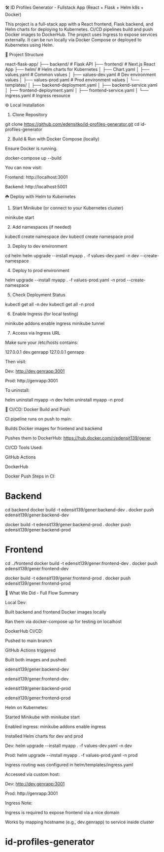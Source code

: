 🛠️ ID Profiles Generator - Fullstack App (React + Flask + Helm k8s + Docker)

This project is a full-stack app with a React frontend, Flask backend, and Helm charts for deploying to Kubernetes. CI/CD pipelines build and push Docker images to DockerHub. The project uses Ingress to expose services externally. It can be run locally via Docker Compose or deployed to Kubernetes using Helm.

📁 Project Structure

react-flask-app/
├── backend/                  # Flask API
├── frontend/                 # Next.js React App
├── helm/                     # Helm charts for Kubernetes
│   ├── Chart.yaml
│   ├── values.yaml           # Common values
│   ├── values-dev.yaml       # Dev environment values
│   ├── values-prod.yaml      # Prod environment values
│   └── templates/
│       ├── backend-deployment.yaml
│       ├── backend-service.yaml
│       ├── frontend-deployment.yaml
│       ├── frontend-service.yaml
│       └── ingress.yaml      # Ingress resource

⚙️ Local Installation

1. Clone Repository

git clone https://github.com/edensitko/id-profiles-generator.git
cd id-profiles-generator

2. Build & Run with Docker Compose (locally)

Ensure Docker is running.

docker-compose up --build

You can now visit:

Frontend: http://localhost:3001

Backend: http://localhost:5001

☘️ Deploy with Helm to Kubernetes

1. Start Minikube (or connect to your Kubernetes cluster)

minikube start

2. Add namespaces (if needed)

kubectl create namespace dev
kubectl create namespace prod

3. Deploy to dev environment

cd helm
helm upgrade --install myapp . -f values-dev.yaml -n dev --create-namespace

4. Deploy to prod environment

helm upgrade --install myapp . -f values-prod.yaml -n prod --create-namespace

5. Check Deployment Status

kubectl get all -n dev
kubectl get all -n prod

6. Enable Ingress (for local testing)

minikube addons enable ingress
minikube tunnel

7. Access via Ingress URL

Make sure your /etc/hosts contains:

127.0.0.1 dev.genrapp
127.0.0.1 genrapp

Then visit:

Dev: http://dev.genrapp:3001

Prod: http://genrapp:3001

To uninstall:

helm uninstall myapp -n dev
helm uninstall myapp -n prod

🚀 CI/CD: Docker Build and Push

CI pipeline runs on push to main:

Builds Docker images for frontend and backend

Pushes them to DockerHub: https://hub.docker.com/r/edensit139/gener

CI/CD Tools Used:

GitHub Actions

DockerHub

Docker Push Steps in CI:

# Backend
cd backend
docker build -t edensit139/gener:backend-dev .
docker push edensit139/gener:backend-dev

docker build -t edensit139/gener:backend-prod .
docker push edensit139/gener:backend-prod

# Frontend
cd ../frontend
docker build -t edensit139/gener:frontend-dev .
docker push edensit139/gener:frontend-dev

docker build -t edensit139/gener:frontend-prod .
docker push edensit139/gener:frontend-prod

🧪 What We Did - Full Flow Summary

Local Dev:

Built backend and frontend Docker images locally

Ran them via docker-compose up for testing on localhost

DockerHub CI/CD:

Pushed to main branch

GitHub Actions triggered

Built both images and pushed:

edensit139/gener:backend-dev

edensit139/gener:frontend-dev

edensit139/gener:backend-prod

edensit139/gener:frontend-prod

Helm on Kubernetes:

Started Minikube with minikube start

Enabled ingress: minikube addons enable ingress

Installed Helm charts for dev and prod

Dev: helm upgrade --install myapp . -f values-dev.yaml -n dev

Prod: helm upgrade --install myapp . -f values-prod.yaml -n prod

Ingress routing was configured in helm/templates/ingress.yaml

Accessed via custom host:

Dev: http://dev.genrapp:3001

Prod: http://genrapp:3001

Ingress Note:

Ingress is required to expose frontend via a nice domain

Works by mapping hostname (e.g., dev.genrapp) to service inside cluster

# id-profiles-generator
